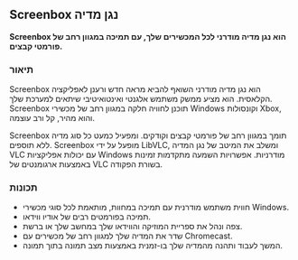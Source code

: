 <!-- Markdown version of store listing for localization. -->
<!-- Feel free to adapt or modify key points if necessary. -->
## Screenbox נגן מדיה

**Screenbox הוא נגן מדיה מודרני לכל המכשירים שלך, עם תמיכה במגוון רחב של פורמטי קבצים.**

### תיאור

Screenbox הוא נגן מדיה מודרני השואף להביא מראה חדש ורענן לאפליקציה הקלאסית. הוא מציע ממשק משתמש אלגנטי ואינטואיטיבי שיתאים למערכת שלך. Screenbox תוכנן לחוויה חלקה במגוון רחב של מכשירי Windows וקונסולות Xbox, והוא מהיר, קל ורב עוצמה.

Screenbox תומך במגוון רחב של פורמטי קבצים וקודקים. ומפעיל כמעט כל סוג מדיה ללא תוספים. Screenbox מופעל על ידי LibVLC, ומשלב את המיטב של נגן המדיה VLC עם יכולות אפליקציות Windows מודרניות. אפשרויות השמעה מתקדמות זמינות באמצעות ארגומנטים של VLC בשורת הפקודה.

### תכונות

- חווית משתמש מודרנית עם תמיכה במחוות, מותאמת לכל סוגי מכשירי Windows.
- תמיכה בפורמטים רבים של אודיו ווידאו.
- צפה ונהל את ספריית המוזיקה והווידאו שלך במחשב שלך או ברשת.
- שדר את המדיה שלך למגוון רחב של מכשירים עם Chromecast.
- המשך לעבוד ותהנה מהמדיה שלך בו-זמנית באמצעות מצב תמונה בתוך תמונה.
